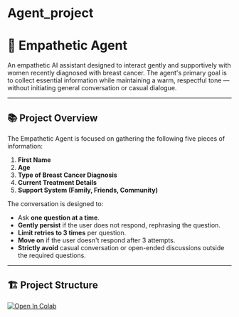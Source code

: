 # Agent_project

# 🤖 Empathetic Agent

An empathetic AI assistant designed to interact gently and supportively with women recently diagnosed with breast cancer. The agent's primary goal is to collect essential information while maintaining a warm, respectful tone — without initiating general conversation or casual dialogue.

---

## 📚 Project Overview

The Empathetic Agent is focused on gathering the following five pieces of information:
1. **First Name**
2. **Age**
3. **Type of Breast Cancer Diagnosis**
4. **Current Treatment Details**
5. **Support System (Family, Friends, Community)**

The conversation is designed to:
- Ask **one question at a time**.
- **Gently persist** if the user does not respond, rephrasing the question.
- **Limit retries to 3 times** per question.
- **Move on** if the user doesn't respond after 3 attempts.
- **Strictly avoid** casual conversation or open-ended discussions outside the required questions.

---

## 🏗️ Project Structure


[![Open In Colab](https://colab.research.google.com/assets/colab-badge.svg)](https://colab.research.google.com/github/ayana123/Agent_project/blob/main/Empathetic_Agent_Colab.ipynb)
